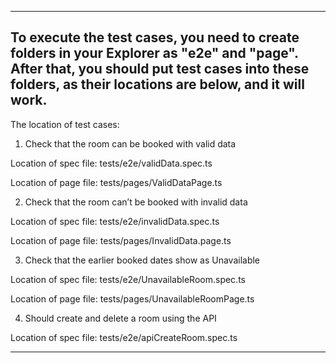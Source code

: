 -------------------------------------------------------------------------------------------------------------
To execute the test cases, you need to create folders in your Explorer as "e2e" and "page".
After that, you should put test cases into these folders, as their locations are below, and it will work.
-------------------------------------------------------------------------------------------------------------
The location of test cases:

1. Check that the room can be booked with valid data
 
Location of spec file: tests/e2e/validData.spec.ts

Location of page file: tests/pages/ValidDataPage.ts

2. Check that the room can’t be booked with invalid data

Location of spec file: tests/e2e/invalidData.spec.ts

Location of page file: tests/pages/InvalidData.page.ts

3. Check that the earlier booked dates show as Unavailable

Location of spec file: tests/e2e/UnavailableRoom.spec.ts

Location of page file: tests/pages/UnavailableRoomPage.ts

4. Should create and delete a room using the API

Location of spec file: tests/e2e/apiCreateRoom.spec.ts


-------------------------------------------------------------------------------------------------------------
